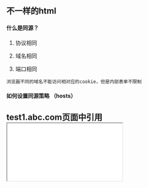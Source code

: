 ## 不一样的html

#### 什么是同源？
1. 协议相同

2. 域名相同

3. 端口相同

`浏览器不同的域名不能访问相对应的cookie，但是内部表单不限制`

#### 如何设置同源策略 （hosts）
test1.abc.com页面中引用<iframe src = "test2.abc.com">里面的cookie，  
如果想让test1 共享 test2里面的cookie 需要设置document.domain = 'abc.com'  
`注意: cookie中设置domain document.cookie = 'callback=test;domain=abc.com'`  
----
使用domain实现数据共享必须是基础域名相同，端口号相同，协议相同

例如：

```
  /*test1.abc.com*/
  <script>
    document.cookie = 'callback=test;domain=abc.com';
  </script>

  /*test2.abc.com*/
  <script>
    console.log(document.cookie);
  </script>

```

#### 如何突破同源策略
1. html标签 img， iframe
2. script<jsonp>
3. css样式 background, border-img ...
  
#### 同源策略限制的对象（跨域）
1. cookie, localStorage和indexDB无法读取
2. DOM 无法获得
3. aJax请求不能发送

